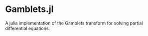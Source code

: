 # Gamblets.jl
A julia implementation of the Gamblets transform for solving partial differential equations.
